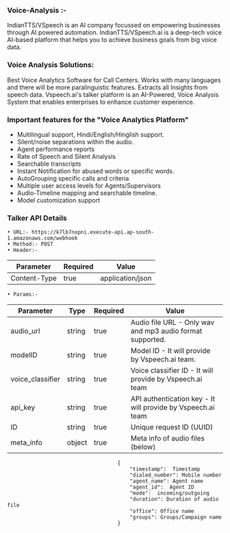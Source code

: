 ### Voice-Analysis :-
IndianTTS/VSpeech is an AI company focussed on empowering businesses through AI powered automation. IndianTTS/VSpeech.ai is a deep-tech voice AI-based platform that helps you to achieve business goals from big voice data.

### Voice Analysis Solutions:  
Best Voice Analytics Software for Call Centers. Works with many languages and there will be more paralinguistic features. Extracts all Insights from speech data.
Vspeech.ai's talker platform is an AI-Powered, Voice Analysis System that enables enterprises to enhance customer experience.

### Important features for the "Voice Analytics Platform"
- Multilingual support, Hindi/English/Hinglish support.
- Silent/noise separations within the audio.
- Agent performance reports
- Rate of Speech and Silent Analysis
- Searchable transcripts
- Instant Notification for abused words or specific words.
- AutoGrouping specific calls and criteria
- Multiple user access levels for Agents/Supervisors
- Audio-Timeline mapping and searchable timeline.
- Model customization support

### Talker API Details
    • URL:- https://k7lb7nopni.execute-api.ap-south-1.amazonaws.com/webhook
    • Method:- POST
    • Header:-

| Parameter | Required | Value |
| -------- | -------- | -------- |
| Content-Type | true | application/json |

    • Params:-
| Parameter | Type | Required | Value |
| -------- | -------- | -------- | -------- |
| audio_url | string | true |   Audio file URL  - Only wav and mp3 audio format supported. |
| modelID | string | true |   Model ID - It will provide by Vspeech.ai team. |
| voice_classifier  | string | true | Voice classifier ID - It will provide by Vspeech.ai team |
| api_key | string | true |   API authentication key - It will provide by Vspeech.ai team |
| ID | string | true | Unique request ID (UUID) |
| meta_info | object | true | Meta info of audio files (below) |

```
                                    {
                                        "timestamp":  Timestamp
                                        "dialed_number": Mobile number
                                        "agent_name": Agent name
                                        "agent_id":  Agent ID
                                        "mode":  incoming/outgoing
                                        "duration": Duration of audio file
                                        "office": Office name
                                        "groups": Groups/Campaign name
                                    }
```
